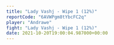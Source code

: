 ```yaml
---
title: "Lady Vashj - Wipe 1 (12%)"
reportCode: "6AVWPgm8tYbcFC2q"
player: "Andrawe"
fight: "Lady Vashj - Wipe 1 (12%)"
date: 2021-10-20T19:00:04.987000+00:00
---
```

